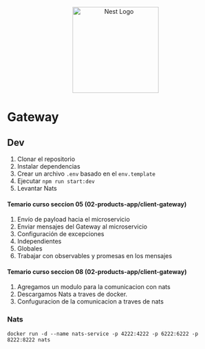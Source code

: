 <p align="center">
  <a href="http://nestjs.com/" target="blank"><img src="https://nestjs.com/img/logo-small.svg" width="200" alt="Nest Logo" /></a>
</p>

# Gateway

## Dev

1. Clonar el repositorio
2. Instalar dependencias
3. Crear un archivo `.env` basado en el `env.template`
4. Ejecutar `npm run start:dev`
5. Levantar Nats

#### Temario curso seccion 05 (02-products-app/client-gateway)

1. Envío de payload hacia el microservicio
2. Enviar mensajes del Gateway al microservicio
3. Configuración de excepciones
4. Independientes
5. Globales
6. Trabajar con observables y promesas en los mensajes


#### Temario curso seccion 08 (02-products-app/client-gateway)

1. Agregamos un modulo para la comunicacion con nats
2. Descargamos Nats a traves de docker.
3. Confuguracion de la comunicacion a traves de nats

### Nats
```
docker run -d --name nats-service -p 4222:4222 -p 6222:6222 -p 8222:8222 nats
```
